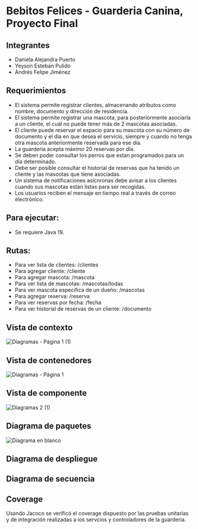 # Bebitos Felices - Guarderia Canina, Proyecto Final

## Integrantes
* Daniela Alejandra Puerto
* Yeyson Esteban Pulido
* Andrés Felipe Jiménez 

## Requerimientos
* El sistema permite registrar clientes, almacenando atributos como nombre, documento y dirección de residencia.
* El sistema permite registrar una mascota, para posteriormente asociarla a un cliente, el cuál no puede tener más de 2 mascotas asociadas.
* El cliente puede reservar el espacio para su mascota con su número de documento y el día en que desea el servicio, siempre y cuando no tenga otra mascota anteriormente reservada para ese día.
* La guardería acepta máximo 20 reservas por día.
* Se deben poder consultar los perros que estan programados para un día determinado.
* Debe ser posible consultar el historial de reservas que ha tenido un cliente y las mascotas que tiene asociadas.
* Un sistema de notificaciones asícnronas debe avisar a los clientes cuando sus mascotas están listas para ser recogidas.
* Los usuarios reciben el mensaje en tiempo real a través de correo electrónico.
## Para ejecutar:
*	Se requiere Java 19.
## Rutas:
*	Para ver lista de clientes:
/clientes
*	Para agregar cliente:
/cliente
*	Para agregar mascota:
/mascota
*	Para ver lista de mascotas:
/mascotas/todas
*	Para ver mascota específica de un dueño:
/mascotas
*	Para agregar reserva:
/reserva
*	Para ver reservas por fecha:
/fecha
*	Para ver historial de reservas de un cliente:
/documento		

## Vista de contexto
![Diagramas - Página 1 (1)](https://github.com/PixelNote/Guarderia-Canina/assets/101272542/a245297f-dd07-4ef1-b349-70d782c6b982)

## Vista de contenedores
![Diagramas - Página 1](https://github.com/PixelNote/Guarderia-Canina/assets/101272542/14946699-290a-4679-b62f-8e5fdf04a032)

## Vista de componente
![Diagramas 2 (1)](https://github.com/PixelNote/Guarderia-Canina/assets/101272542/6d6d3e30-6920-47ea-8e76-132028a37576)

## Diagrama de paquetes
![Diagrama en blanco](https://github.com/PixelNote/Guarderia-Canina/assets/101272542/961b6d5f-2914-4cce-b0bf-321afb4edd8b)

## Diagrama de despliegue

## Diagrama de secuencia

## Coverage
Usando Jacoco se verificó el coverage dispuesto por las pruebas unitarias y de integración realizadas a los servcios y controladores de la guardería.
